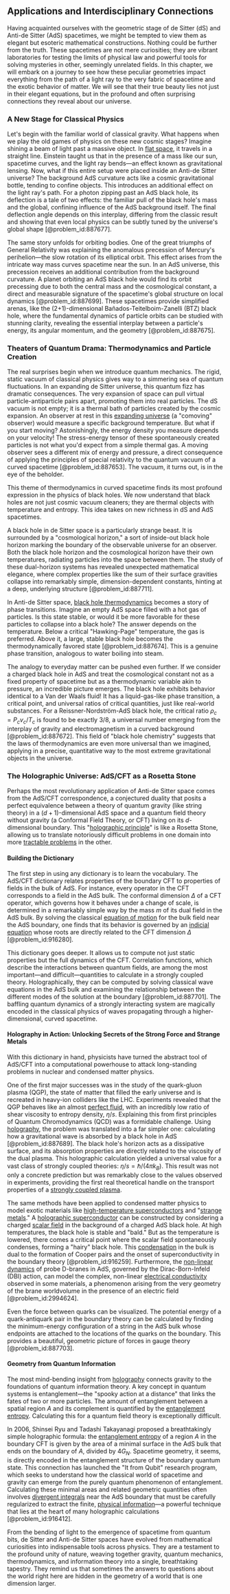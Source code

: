 ## Applications and Interdisciplinary Connections

Having acquainted ourselves with the geometric stage of de Sitter (dS) and Anti-de Sitter (AdS) spacetimes, we might be tempted to view them as elegant but esoteric mathematical constructions. Nothing could be further from the truth. These spacetimes are not mere curiosities; they are vibrant laboratories for testing the limits of physical law and powerful tools for solving mysteries in other, seemingly unrelated fields. In this chapter, we will embark on a journey to see how these peculiar geometries impact everything from the path of a light ray to the very fabric of spacetime and the exotic behavior of matter. We will see that their true beauty lies not just in their elegant equations, but in the profound and often surprising connections they reveal about our universe.

### A New Stage for Classical Physics

Let's begin with the familiar world of classical gravity. What happens when we play the old games of physics on these new cosmic stages? Imagine shining a beam of light past a massive object. In [flat space](@article_id:204124), it travels in a straight line. Einstein taught us that in the presence of a mass like our sun, spacetime curves, and the light ray bends—an effect known as gravitational lensing. Now, what if this entire setup were placed inside an Anti-de Sitter universe? The background AdS curvature acts like a cosmic gravitational bottle, tending to confine objects. This introduces an additional effect on the light ray's path. For a photon zipping past an AdS black hole, its deflection is a tale of two effects: the familiar pull of the black hole's mass and the global, confining influence of the AdS background itself. The final deflection angle depends on this interplay, differing from the classic result and showing that even local physics can be subtly tuned by the universe's global shape [@problem_id:887677].

The same story unfolds for orbiting bodies. One of the great triumphs of General Relativity was explaining the anomalous precession of Mercury's perihelion—the slow rotation of its elliptical orbit. This effect arises from the intricate way mass curves spacetime near the sun. In an AdS universe, this precession receives an additional contribution from the background curvature. A planet orbiting an AdS black hole would find its orbit precessing due to both the central mass and the cosmological constant, a direct and measurable signature of the spacetime's global structure on local dynamics [@problem_id:887699]. These spacetimes provide simplified arenas, like the (2+1)-dimensional Bañados-Teitelboim-Zanelli (BTZ) black hole, where the fundamental dynamics of particle orbits can be studied with stunning clarity, revealing the essential interplay between a particle's energy, its angular momentum, and the geometry [@problem_id:887675].

### Theaters of Quantum Drama: Thermodynamics and Particle Creation

The real surprises begin when we introduce quantum mechanics. The rigid, static vacuum of classical physics gives way to a simmering sea of quantum fluctuations. In an expanding de Sitter universe, this quantum fizz has dramatic consequences. The very expansion of space can pull virtual particle-antiparticle pairs apart, promoting them into real particles. The dS vacuum is not empty; it is a thermal bath of particles created by the cosmic expansion. An observer at rest in this [expanding universe](@article_id:160948) (a "comoving" observer) would measure a specific background temperature. But what if you start moving? Astonishingly, the energy density you measure depends on your velocity! The stress-energy tensor of these spontaneously created particles is not what you'd expect from a simple thermal gas. A moving observer sees a different mix of energy and pressure, a direct consequence of applying the principles of special relativity to the quantum vacuum of a curved spacetime [@problem_id:887653]. The vacuum, it turns out, is in the eye of the beholder.

This theme of thermodynamics in curved spacetime finds its most profound expression in the physics of black holes. We now understand that black holes are not just cosmic vacuum cleaners; they are thermal objects with temperature and entropy. This idea takes on new richness in dS and AdS spacetimes.

A black hole in de Sitter space is a particularly strange beast. It is surrounded by a "cosmological horizon," a sort of inside-out black hole horizon marking the boundary of the observable universe for an observer. Both the black hole horizon and the cosmological horizon have their own temperatures, radiating particles into the space between them. The study of these dual-horizon systems has revealed unexpected mathematical elegance, where complex properties like the sum of their surface gravities collapse into remarkably simple, dimension-dependent constants, hinting at a deep, underlying structure [@problem_id:887711].

In Anti-de Sitter space, [black hole thermodynamics](@article_id:135889) becomes a story of phase transitions. Imagine an empty AdS space filled with a hot gas of particles. Is this state stable, or would it be more favorable for these particles to collapse into a black hole? The answer depends on the temperature. Below a critical "Hawking-Page" temperature, the gas is preferred. Above it, a large, stable black hole becomes the thermodynamically favored state [@problem_id:887674]. This is a genuine phase transition, analogous to water boiling into steam.

The analogy to everyday matter can be pushed even further. If we consider a charged black hole in AdS and treat the cosmological constant not as a fixed property of spacetime but as a thermodynamic variable akin to pressure, an incredible picture emerges. The black hole exhibits behavior identical to a Van der Waals fluid! It has a liquid-gas-like phase transition, a critical point, and universal ratios of critical quantities, just like real-world substances. For a Reissner-Nordström-AdS black hole, the critical ratio $\rho_c = P_c v_c / T_c$ is found to be exactly $3/8$, a universal number emerging from the interplay of gravity and electromagnetism in a curved background [@problem_id:887672]. This field of "black hole chemistry" suggests that the laws of thermodynamics are even more universal than we imagined, applying in a precise, quantitative way to the most extreme gravitational objects in the universe.

### The Holographic Universe: AdS/CFT as a Rosetta Stone

Perhaps the most revolutionary application of Anti-de Sitter space comes from the AdS/CFT correspondence, a conjectured duality that posits a perfect equivalence between a theory of quantum gravity (like string theory) in a $(d+1)$-dimensional AdS space and a quantum field theory without gravity (a Conformal Field Theory, or CFT) living on its $d$-dimensional boundary. This "[holographic principle](@article_id:135812)" is like a Rosetta Stone, allowing us to translate notoriously difficult problems in one domain into more [tractable problems](@article_id:268717) in the other.

#### Building the Dictionary

The first step in using any dictionary is to learn the vocabulary. The AdS/CFT dictionary relates properties of the boundary CFT to properties of fields in the bulk of AdS. For instance, every operator in the CFT corresponds to a field in the AdS bulk. The conformal dimension $\Delta$ of a CFT operator, which governs how it behaves under a change of scale, is determined in a remarkably simple way by the mass $m$ of its dual field in the AdS bulk. By solving the classical [equation of motion](@article_id:263792) for the bulk field near the AdS boundary, one finds that its behavior is governed by an [indicial equation](@article_id:165461) whose roots are directly related to the CFT dimension $\Delta$ [@problem_id:916280].

This dictionary goes deeper. It allows us to compute not just static properties but the full dynamics of the CFT. Correlation functions, which describe the interactions between quantum fields, are among the most important—and difficult—quantities to calculate in a strongly coupled theory. Holographically, they can be computed by solving classical wave equations in the AdS bulk and examining the relationship between the different modes of the solution at the boundary [@problem_id:887701]. The baffling quantum dynamics of a strongly interacting system are magically encoded in the classical physics of waves propagating through a higher-dimensional, curved spacetime.

#### Holography in Action: Unlocking Secrets of the Strong Force and Strange Metals

With this dictionary in hand, physicists have turned the abstract tool of AdS/CFT into a computational powerhouse to attack long-standing problems in nuclear and condensed matter physics.

One of the first major successes was in the study of the quark-gluon plasma (QGP), the state of matter that filled the early universe and is recreated in heavy-ion colliders like the LHC. Experiments revealed that the QGP behaves like an almost [perfect fluid](@article_id:161415), with an incredibly low ratio of shear viscosity to entropy density, $\eta/s$. Explaining this from first principles of Quantum Chromodynamics (QCD) was a formidable challenge. Using [holography](@article_id:136147), the problem was translated into a far simpler one: calculating how a gravitational wave is absorbed by a black hole in AdS [@problem_id:887689]. The black hole's horizon acts as a dissipative surface, and its absorption properties are directly related to the viscosity of the dual plasma. This holographic calculation yielded a universal value for a vast class of strongly coupled theories: $\eta/s = \hbar / (4\pi k_B)$. This result was not only a concrete prediction but was remarkably close to the values observed in experiments, providing the first real theoretical handle on the transport properties of a [strongly coupled plasma](@article_id:183976).

The same methods have been applied to condensed matter physics to model exotic materials like [high-temperature superconductors](@article_id:155860) and "[strange metals](@article_id:140958)." A [holographic superconductor](@article_id:138428) can be constructed by considering a charged [scalar field](@article_id:153816) in the background of a charged AdS black hole. At high temperatures, the black hole is stable and "bald." But as the temperature is lowered, there comes a critical point where the scalar field spontaneously condenses, forming a "hairy" black hole. This [condensation](@article_id:148176) in the bulk is dual to the formation of Cooper pairs and the onset of superconductivity in the boundary theory [@problem_id:916259]. Furthermore, the [non-linear dynamics](@article_id:189701) of probe D-branes in AdS, governed by the Dirac-Born-Infeld (DBI) action, can model the complex, non-linear [electrical conductivity](@article_id:147334) observed in some materials, a phenomenon arising from the very geometry of the brane worldvolume in the presence of an electric field [@problem_id:2994624].

Even the force between quarks can be visualized. The potential energy of a quark-antiquark pair in the boundary theory can be calculated by finding the minimum-energy configuration of a string in the AdS bulk whose endpoints are attached to the locations of the quarks on the boundary. This provides a beautiful, geometric picture of forces in gauge theory [@problem_id:887703].

#### Geometry from Quantum Information

The most mind-bending insight from [holography](@article_id:136147) connects gravity to the foundations of quantum information theory. A key concept in quantum systems is entanglement—the "spooky action at a distance" that links the fates of two or more particles. The amount of entanglement between a spatial region $A$ and its complement is quantified by the [entanglement entropy](@article_id:140324). Calculating this for a quantum field theory is exceptionally difficult.

In 2006, Shinsei Ryu and Tadashi Takayanagi proposed a breathtakingly simple holographic formula: the [entanglement entropy](@article_id:140324) of a region $A$ in the boundary CFT is given by the area of a minimal surface in the AdS bulk that ends on the boundary of $A$, divided by $4G_N$. Spacetime geometry, it seems, is directly encoded in the entanglement structure of the boundary quantum state. This connection has launched the "It from Qubit" research program, which seeks to understand how the classical world of spacetime and gravity can emerge from the purely quantum phenomenon of entanglement. Calculating these minimal areas and related geometric quantities often involves [divergent integrals](@article_id:140303) near the AdS boundary that must be carefully regularized to extract the finite, [physical information](@article_id:152062)—a powerful technique that lies at the heart of many holographic calculations [@problem_id:916412].

From the bending of light to the emergence of spacetime from quantum bits, de Sitter and Anti-de Sitter spaces have evolved from mathematical curiosities into indispensable tools across physics. They are a testament to the profound unity of nature, weaving together gravity, quantum mechanics, thermodynamics, and information theory into a single, breathtaking tapestry. They remind us that sometimes the answers to questions about the world right here are hidden in the geometry of a world that is one dimension larger.